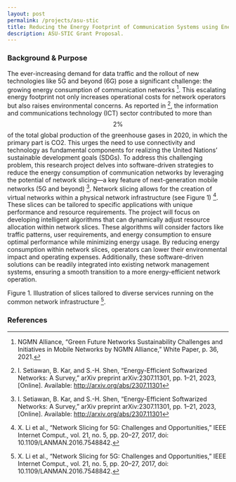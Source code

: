 ```yaml
---
layout: post
permalink: /projects/asu-stic
title: Reducing the Energy Footprint of Communication Systems using Energy-Efficient Softwarized Networks
description: ASU-STIC Grant Proposal.
---
```


### Background & Purpose

The ever-increasing demand for data traffic and the rollout of new technologies like 5G and beyond (6G) pose a significant challenge: the growing energy consumption of communication networks [^NGMN2021green]. This escalating energy footprint not only increases operational costs for network operators but also raises environmental concerns. As reported in  [^Setiawan2023energy], the information and communications technology (ICT) sector contributed to more than $$2\%$$ of the total global production of the greenhouse gases in 2020, in which the primary part is CO2. This urges the need to use connectivity and technology as fundamental components for realizing the United Nations’ sustainable development goals (SDGs). To address this challenging problem, this research project delves into software-driven strategies to reduce the energy consumption of communication networks by leveraging the potential of network slicing—a key feature of next-generation mobile networks (5G and beyond) [^Setiawan2023energy]. Network slicing allows for the creation of virtual networks within a physical network infrastructure (see Figure 1) [^Li2017network]. These slices can be tailored to specific applications with unique performance and resource requirements. 
The project will focus on developing intelligent algorithms that can dynamically adjust resource allocation within network slices. These algorithms will consider factors like traffic patterns, user requirements, and energy consumption to ensure optimal performance while minimizing energy usage. By reducing energy consumption within network slices, operators can lower their environmental impact and operating expenses. Additionally, these software-driven solutions can be readily integrated into existing network management systems, ensuring a smooth transition to a more energy-efficient network operation.

 
Figure 1. Illustration of slices tailored to diverse services running on the common network infrastructure [^Li2017network].

[^NGMN2021green]: NGMN Alliance, “Green Future Networks Sustainability Challenges and Initiatives in Mobile Networks by NGMN Alliance,” White Paper, p. 36, 2021.
[^Setiawan2023energy]:	I. Setiawan, B. Kar, and S.-H. Shen, “Energy-Efficient Softwarized Networks: A Survey,” arXiv preprint arXiv:2307.11301, pp. 1–21, 2023, [Online]. Available: http://arxiv.org/abs/2307.11301
[^Khan2020network]:	L. U. Khan, I. Yaqoob, N. H. Tran, Z. Han, and C. S. Hong, “Network Slicing: Recent Advances, Taxonomy, Requirements, and Open Research Challenges,” IEEE Access, vol. 8, pp. 36009–36028, 2020, doi: 10.1109/ACCESS.2020.2975072.
[^Li2017network]:	X. Li et al., “Network Slicing for 5G: Challenges and Opportunities,” IEEE Internet Comput., vol. 21, no. 5, pp. 20–27, 2017, doi: 10.1109/LANMAN.2016.7548842.

### References

